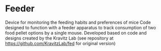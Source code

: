 # Feeder
Device for monitoring the feeding habits and preferences of mice
Code designed to function with a feeder apparatus to track consumption of two food pellet options by a single mouse.
Developed based on code and designs created by the Kravitz Lab (see repository at https://github.com/KravitzLab/fed for original version)
